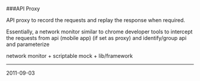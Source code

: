 ###API Proxy

API proxy to record the requests and replay the response when required.

Essentially, a network monitor similar to chrome developer tools to intercept the requests from api (mobile app) (if set as proxy) and identify/group api and parameterize

network monitor + scriptable mock + lib/framework

---
2011-09-03